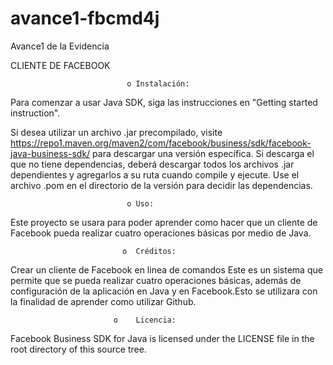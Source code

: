 # avance1-fbcmd4j

Avance1 de la Evidencia 


CLIENTE DE FACEBOOK 
                                                      
                                                      
                                                      
                              o	Instalación:

Para comenzar a usar Java SDK, siga las instrucciones en "Getting started instruction".

Si desea utilizar un archivo .jar precompilado, visite https://repo1.maven.org/maven2/com/facebook/business/sdk/facebook-java-business-sdk/ para descargar una versión específica. Si descarga el que no tiene dependencias, deberá descargar todos los archivos .jar dependientes y agregarlos a su ruta cuando compile y ejecute. Use el archivo .pom en el directorio de la versión para decidir las dependencias.



                              o	Uso:

Este proyecto se usara para poder aprender como hacer que un cliente de Facebook pueda realizar cuatro operaciones básicas por medio de Java.



                             o	Créditos: 

Crear un cliente de Facebook en linea de comandos Este es un sistema que permite que se pueda realizar cuatro operaciones básicas, además de configuración de la aplicación en Java y en Facebook.Esto se utilizara con la finalidad de aprender como utilizar Github.






                           o	Licencia:

Facebook Business SDK for Java is licensed under the LICENSE file in the root directory of this source tree.
